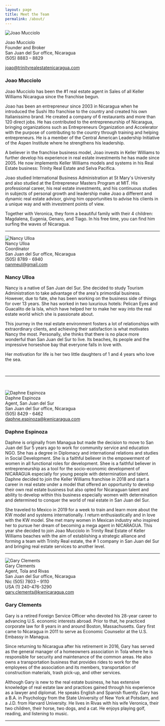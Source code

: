 ```yaml
---
layout: page
title: Meet the Team
permalink: /about/
---
```


<div class="whitespace"><div><div class="recruiting-photo"><span class="client-image-container"><img alt="Joao Mucciolo" class="client-image" src="/img/joao.jpeg" /> </span></div></div></div>

<figcaption class="caption"><p>Joao Mucciolo<br />Founder and Broker<br />San Juan del Sur office, Nicaragua<br />(505) 8883 &ndash; 8829</p><p><u>joao@trinityrealestatenicaragua.com</u></p></figcaption>

### Joao Mucciolo

Joao Mucciolo has been the \#1 real estate agent in Sales of all Keller Williams Nicaragua since the franchise begun.

Joao has been an entrepreneur since 2003 in Nicaragua when he introduced the Sushi Itto franchise to the country and created his own Italianissimo brand. He created a company of 6 restaurants and more than 120 direct jobs. He has contributed to the entrepreneurship of Nicaragua, bringing organizations such as Entrepreneurs Organization and Accelerator with the purpose of contributing to the country through training and helping entrepreneurs. He is a member of the Central American Leadership Initiative of the Aspen Institute where he strengthens his leadership.

A believer in the franchise business model, Joao invests in Keller Williams to further develop his experience in real estate investments he has made since 2005. He now implements Keller Williams models and systems in his Real Estate business: Trinity Real Estate and Selva Pacifica.

Joao studied International Business Administration at St Mary's University and also studied at the Entrepreneur Masters Program at MIT. His professional career, his real estate investments, and his continuous studies in subjects of personal growth and leadership make Joao a different and dynamic real estate advisor, giving him opportunities to advise his clients in a unique way and with investment points of view.

Together with Veronica, they form a beautiful family with their 4 children: Magdalena, Eugenia, Genaro, and Tiago. In his free time, you can find him surfing the waves of Nicaragua.

---

<div class="recruiting-photo"><span class="client-image-container"><img alt="Nancy Ulloa" class="client-image" src="/img/nancy.png" /> </span></div>

<figcaption class="caption">Nancy Ulloa<br />Coordinator<br />San Juan del Sur office, Nicaragua<br />(505) 8789 - 6940<br /><a href="mailto:nanmeul@gmail.com">nanmeul@gmail.com</a></figcaption>

### Nancy Ulloa

Nancy is a native of San Juan del Sur. She decided to study Tourism Administration to take advantage of the area's primordial business. However, due to fate, she has been working on the business side of things for over 13 years. She has worked in two luxurious hotels: Pelican Eyes and Guacalito de la Isla, which have helped her to make her way into the real estate world which she is passionate about.

This journey in the real estate environment fosters a lot of relationships with extraordinary clients, and achieving their satisfaction is what motivates Nancy the most. Personally, she thinks that there is no place more wonderful than San Juan del Sur to live. Its beaches, its people and the impressive horseshoe bay that everyone falls in love with.

Her motivation for life is her two little daughters of 1 and 4 years who love the sea.

&nbsp;

---

&nbsp;

<div class="recruiting-photo"><span class="client-image-container"><img alt="Daphne Espinoza" class="client-image" src="/img/daphne.png" /> </span></div>

<figcaption class="caption">Daphne Espinoza<br />Agent, San Juan del Sur<br />San Juan del Sur office, Nicaragua<br />(505) 8429 - 6462<br /><a href="mailto:daphne.espinoza@kwnicaragua.com">daphne.espinoza@kwnicaragua.com</a></figcaption>

### Daphne Espinoza

Daphne is originally from Managua but made the decision to move to San Juan del Sur 5 years ago to work for community service and education NGO. She has a degree in Diplomacy and international relations and studies in Social Development. She is a faithful believer in the empowerment of women in all functional roles for development. Shee is a faithful believer in entrepreneurship as a tool for the socio-economic development of NICARAGUA especially for young people with determination and talent. Daphne decided to join the Keller Williams franchise in 2018 and start a career in real estate under a model that offered an opportunity to develop their own real estate business but also opted for Nicaraguan talent and ability to develop within this business especially women with determination and determined to conquer the world of real estate in San Juan del Sur.

She traveled to Mexico in 2019 for a week to train and learn more about the KW model and systems internationally. I return enthusiastically and in love with the KW model. She met many women in Mexican industry who inspired her to pursue her dream of becoming a mega agent in NICARAGUA. This year she decided to join Joao Mucciolo in Trinity Real Estate of Keller Williams beaches with the aim of establishing a strategic alliance and forming a team with Trinity Real estate, the \# 1 company in San Juan del Sur and bringing real estate services to another level.

---

<div class="recruiting-photo"><span class="client-image-container"><img alt="Gary Clements" class="client-image" src="/img/gary.png" /> </span></div>

<figcaption class="caption">Gary Clements<br />Agent, Tola and Rivas<br />San Juan del Sur office, Nicaragua<br />Nic (505) 7803 &ndash; 9110<br />USA (1) 240-476-3290<br /><a href="mailto:gary.clements@kwnicaragua.com">gary.clements@kwnicaragua.com</a></figcaption>

### Gary Clements

Gary is a retired Foreign Service Officer who devoted his 28-year career to advancing U.S. economic interests abroad. Prior to that, he practiced corporate law for 8 years in and around Boston, Massachusetts. Gary first came to Nicaragua in 2011 to serve as Economic Counselor at the U.S. Embassy in Managua.

Since returning to Nicaragua after his retirement in 2016, Gary has served as the general manager of a homeowners association in Tola where he is responsible for security and maintenance of the common areas. He also owns a transportation business that provides rides to work for the employees of the association and its members, transportation of construction materials, trash pick-up, and other services.

Although Gary is new to the real estate business, he has extensive knowledge of real estate law and practices gained through his experience as a lawyer and diplomat. He speaks English and Spanish fluently. Gary has a B.A. in Psychology from the State University of New York at Potsdam, and a J.D. from Harvard University. He lives in Rivas with his wife Veronica, their two children, their horse, two dogs, and a cat. He enjoys playing golf, reading, and listening to music.

---